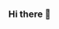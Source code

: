 ### Hi there 👋

<!--
**mickey55679/mickey55679** is a ✨ _special_ ✨ repository because its `README.md` (this file) appears on your GitHub profile.

Here are some ideas to get you started:

- 🔭 I’m currently working on my personal website.
- 🌱 I’m also currently learning React and Testing 
- 👯 I’m looking to collaborate on new exciting projects. 
- 💬 Ask me about my dogs! 🐕
- 📫 How to reach me: michaiahbos@yahoo.com 
- 😄 Pronouns: she/her
- ⚡ Fun fact: I live on a farm with my husband, I used to work with baby calves! 🐮
-->
